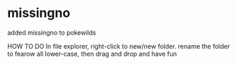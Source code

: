 # missingno
added missingno to pokewilds

HOW TO DO
In file explorer, right-click to new/new folder. rename the folder to fearow all lower-case, then drag and drop and have fun
